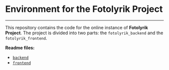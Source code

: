 # Environment for the Fotolyrik Project

---
This repository contains the code for the online instance of **Fotolyrik Project**. 
The project is divided into two parts: the `fotolyrik_backend` and the `fotolyrik_frontend`.

**Readme files:**
- [`backend`](./fotolyrik_backend/README_backend.md)
- [`frontend`](./fotolyrik_frontend/README_frontend.md)
